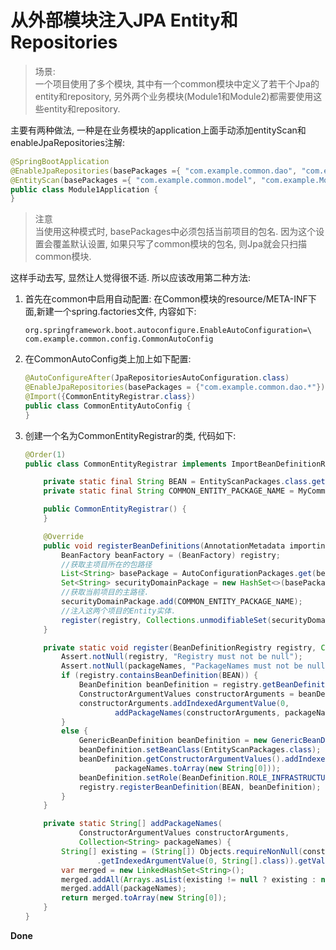 # 从外部模块注入JPA Entity和Repositories

> 场景: <br />
> 一个项目使用了多个模块, 其中有一个common模块中定义了若干个Jpa的entity和repository, 另外两个业务模块(Module1和Module2)都需要使用这些entity和repository. 

主要有两种做法, 一种是在业务模块的application上面手动添加entityScan和enableJpaRepositories注解: 
```java
@SpringBootApplication
@EnableJpaRepositories(basePackages ={ "com.example.common.dao", "com.example.Module1.dao"})
@EntityScan(basePackages ={ "com.example.common.model", "com.example.Module1.model"})
public class Module1Application {
}
```
> 注意 <br />
> 当使用这种模式时, basePackages中必须包括当前项目的包名. 因为这个设置会覆盖默认设置, 如果只写了common模块的包名, 则Jpa就会只扫描common模块. 

这样手动去写, 显然让人觉得很不适. 所以应该改用第二种方法: 
1. 首先在common中启用自动配置: 
    在Common模块的resource/META-INF下面,新建一个spring.factories文件, 内容如下: 
    ```properties
    org.springframework.boot.autoconfigure.EnableAutoConfiguration=\
    com.example.common.config.CommonAutoConfig
    ```
2. 在CommonAutoConfig类上加上如下配置: 
    ```java
    @AutoConfigureAfter(JpaRepositoriesAutoConfiguration.class)
    @EnableJpaRepositories(basePackages = {"com.example.common.dao.*"})
    @Import({CommonEntityRegistrar.class})
    public class CommonEntityAutoConfig {
    }
    ```
3. 创建一个名为CommonEntityRegistrar的类, 代码如下: 
    ```java
    @Order(1)
    public class CommonEntityRegistrar implements ImportBeanDefinitionRegistrar {

        private static final String BEAN = EntityScanPackages.class.getName();
        private static final String COMMON_ENTITY_PACKAGE_NAME = MyCommonEntity.class.getPackageName();

        public CommonEntityRegistrar() {
        }

        @Override
        public void registerBeanDefinitions(AnnotationMetadata importingClassMetadata, BeanDefinitionRegistry registry) {
            BeanFactory beanFactory = (BeanFactory) registry;
            //获取主项目所在的包路径
            List<String> basePackage = AutoConfigurationPackages.get(beanFactory);
            Set<String> securityDomainPackage = new HashSet<>(basePackage);
            //获取当前项目的主路径.
            securityDomainPackage.add(COMMON_ENTITY_PACKAGE_NAME);
            //注入这两个项目的Entity实体.
            register(registry, Collections.unmodifiableSet(securityDomainPackage));
        }

        private static void register(BeanDefinitionRegistry registry, Collection<String> packageNames) {
            Assert.notNull(registry, "Registry must not be null");
            Assert.notNull(packageNames, "PackageNames must not be null");
            if (registry.containsBeanDefinition(BEAN)) {
                BeanDefinition beanDefinition = registry.getBeanDefinition(BEAN);
                ConstructorArgumentValues constructorArguments = beanDefinition.getConstructorArgumentValues();
                constructorArguments.addIndexedArgumentValue(0,
                        addPackageNames(constructorArguments, packageNames));
            }
            else {
                GenericBeanDefinition beanDefinition = new GenericBeanDefinition();
                beanDefinition.setBeanClass(EntityScanPackages.class);
                beanDefinition.getConstructorArgumentValues().addIndexedArgumentValue(0,
                        packageNames.toArray(new String[0]));
                beanDefinition.setRole(BeanDefinition.ROLE_INFRASTRUCTURE);
                registry.registerBeanDefinition(BEAN, beanDefinition);
            }
        }

        private static String[] addPackageNames(
                ConstructorArgumentValues constructorArguments,
                Collection<String> packageNames) {
            String[] existing = (String[]) Objects.requireNonNull(constructorArguments
                    .getIndexedArgumentValue(0, String[].class)).getValue();
            var merged = new LinkedHashSet<String>();
            merged.addAll(Arrays.asList(existing != null ? existing : new String[0]));
            merged.addAll(packageNames);
            return merged.toArray(new String[0]);
        }
    }
    ```

**Done**
